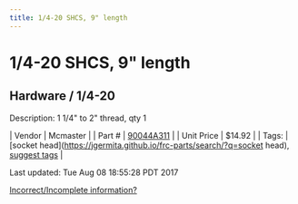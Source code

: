 ```yaml
---
title: 1/4-20 SHCS, 9" length
---
```


# 1/4-20 SHCS, 9" length
## Hardware / 1/4-20
Description: 	1 1/4" to 2" thread, qty 1 

| Vendor | Mcmaster | 
| Part # | [90044A311](https://www.mcmaster.com/#90044A311) | 
| Unit Price | $14.92 | 
| Tags: | [socket head](https://jgermita.github.io/frc-parts/search/?q=socket head), [suggest tags](https://docs.google.com/forms/d/e/1FAIpQLSeWyY8v3RgOty-MyWmh9U0iivNYN_molChYyS-0U-o-kOAv_g/viewform) | 

Last updated: Tue Aug 08 18:55:28 PDT 2017

 [Incorrect/Incomplete information?](https://docs.google.com/forms/d/e/1FAIpQLSeWyY8v3RgOty-MyWmh9U0iivNYN_molChYyS-0U-o-kOAv_g/viewform)